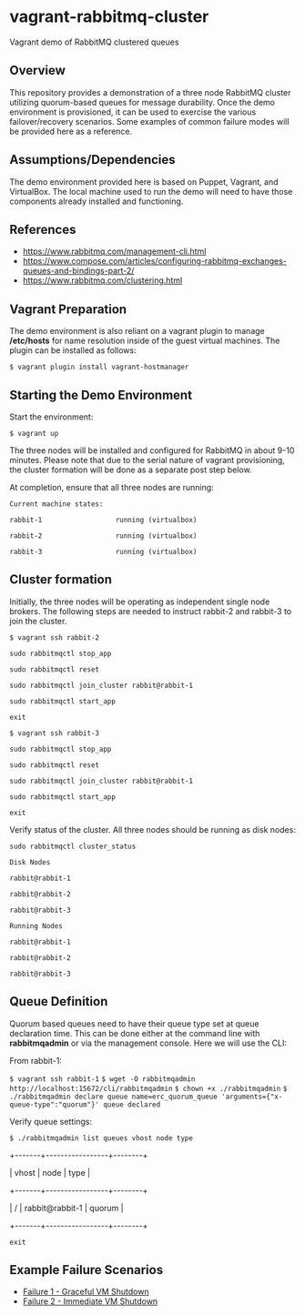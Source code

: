 # vagrant-rabbitmq-cluster
Vagrant  demo of RabbitMQ clustered queues

## Overview
This repository provides a demonstration of a three node RabbitMQ cluster
utilizing quorum-based queues for message durability. Once the demo environment
is provisioned, it can be used to exercise the various failover/recovery
scenarios. Some examples of common failure modes will be provided here as a
reference.

## Assumptions/Dependencies
The demo environment provided here is based on Puppet, Vagrant, and VirtualBox.
The local machine used to run the demo will need to have those components
already installed and functioning.

## References
* https://www.rabbitmq.com/management-cli.html
* https://www.compose.com/articles/configuring-rabbitmq-exchanges-queues-and-bindings-part-2/
* https://www.rabbitmq.com/clustering.html


## Vagrant Preparation
The demo environment is also reliant on a vagrant plugin to manage **/etc/hosts**
for name resolution inside of the guest virtual machines. The plugin can be
installed as follows:

`$ vagrant plugin install vagrant-hostmanager`

## Starting the Demo Environment
Start the environment:

`$ vagrant up`

The three nodes will be installed and configured for RabbitMQ in about 9-10
minutes. Please note that due to the serial nature of vagrant provisioning,
the cluster formation will be done as a separate post step below.

At completion, ensure that all three nodes are running:

`Current machine states:`

`rabbit-1                  running (virtualbox)`

`rabbit-2                  running (virtualbox)`

`rabbit-3                  running (virtualbox)`

## Cluster formation
Initially, the three nodes will be operating as independent single node brokers.
The following steps are needed to instruct rabbit-2 and rabbit-3 to join the cluster.

`$ vagrant ssh rabbit-2`

`sudo rabbitmqctl stop_app`

`sudo rabbitmqctl reset`

`sudo rabbitmqctl join_cluster rabbit@rabbit-1`

`sudo rabbitmqctl start_app`

`exit`

`$ vagrant ssh rabbit-3`

`sudo rabbitmqctl stop_app`

`sudo rabbitmqctl reset`

`sudo rabbitmqctl join_cluster rabbit@rabbit-1`

`sudo rabbitmqctl start_app`

`exit`

Verify status of the cluster. All three nodes should be running as disk nodes:

`sudo rabbitmqctl cluster_status`

`Disk Nodes`

`rabbit@rabbit-1`

`rabbit@rabbit-2`

`rabbit@rabbit-3`

`Running Nodes`

`rabbit@rabbit-1`

`rabbit@rabbit-2`

`rabbit@rabbit-3`

## Queue Definition
Quorum based queues need to have their queue type set at queue declaration time.
This can be done either at the command line with **rabbitmqadmin** or via the
management console. Here we will use the CLI:

From rabbit-1:

`$ vagrant ssh rabbit-1`
`$ wget -O rabbitmqadmin http://localhost:15672/cli/rabbitmqadmin`
`$ chown +x ./rabbitmqadmin`
`$ ./rabbitmqadmin declare queue name=erc_quorum_queue 'arguments={"x-queue-type":"quorum"}'
queue declared`

Verify queue settings:

`$ ./rabbitmqadmin list queues vhost node type`

+-------+-----------------+--------+

| vhost |      node       |  type  |

+-------+-----------------+--------+

| /     | rabbit@rabbit-1 | quorum |

+-------+-----------------+--------+

`exit`

## Example Failure Scenarios
* [Failure 1 - Graceful VM Shutdown](https://github.com/eric-crossman/vagrant-rabbitmq-cluster/doc/FAIL-001.md)
* [Failure 2 - Immediate VM Shutdown](https://github.com/eric-crossman/vagrant-rabbitmq-cluster/doc/FAIL-002.md)

